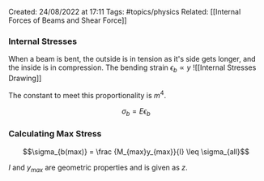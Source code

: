 Created: 24/08/2022 at 17:11
Tags: #topics/physics
Related: [[Internal Forces of Beams and Shear Force]]

### Internal Stresses
When a beam is bent, the outside is in tension as it's side gets longer, and the inside is in compression.
The bending strain $\epsilon_b \propto y$ 
![[Internal Stresses Drawing]]

The constant to meet this proportionality is $m^4$.

$$\sigma_b = E \epsilon_b$$

### Calculating Max Stress
$$\sigma_{b(max)} = \frac {M_{max}y_{max}}{I} \leq \sigma_{all}$$

$I$ and $y_{max}$ are geometric properties and is given as $z$.
